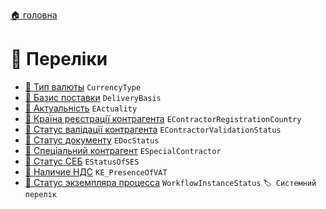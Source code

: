 ﻿[🏠 головна](../README.MD)

# 🎲 Переліки

- [🎲 Тип валюты](./CurrencyType.md) `CurrencyType`
- [🎲 Базис поставки](./DeliveryBasis.md) `DeliveryBasis`
- [🎲 Актуальність](./EActuality.md) `EActuality`
- [🎲 Країна реєстрації контрагента](./EContractorRegistrationCountry.md) `EContractorRegistrationCountry`
- [🎲 Статус валідації контрагента](./EContractorValidationStatus.md) `EContractorValidationStatus`
- [🎲 Статус документу](./EDocStatus.md) `EDocStatus`
- [🎲 Спеціальний контрагент](./ESpecialContractor.md) `ESpecialContractor`
- [🎲 Статус СЕБ](./EStatusOfSES.md) `EStatusOfSES`
- [🎲 Наличие НДС](./KE_PresenceOfVAT.md) `KE_PresenceOfVAT`
- [🎲 Статус экземпляра процесса](./WorkflowInstanceStatus.md) `WorkflowInstanceStatus` `🏷️ Системний перелік`
